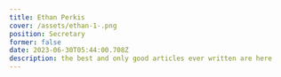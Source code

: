```yaml
---
title: Ethan Perkis
cover: /assets/ethan-1-.png
position: Secretary
former: false
date: 2023-06-30T05:44:00.708Z
description: the best and only good articles ever written are here
---
```

